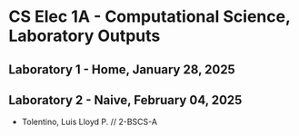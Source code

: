# CS Elec 1A - Computational Science, Laboratory Outputs
## Laboratory 1 - Home, January 28, 2025
## Laboratory 2 - Naive, February 04, 2025

- Tolentino, Luis Lloyd P. // 2-BSCS-A